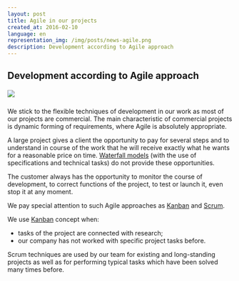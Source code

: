 ```yaml
---
layout: post
title: Agile in our projects
created_at: 2016-02-10
language: en
representation_img: /img/posts/news-agile.png
description: Development according to Agile approach
---
```


## Development according to Agile approach

##### ![](/img/posts/agile.jpg)


We stick to the flexible techniques of development in our work as most of our projects are commercial. The main characteristic of commercial projects is dynamic forming of requirements, where Agile is absolutely appropriate.
  
A large project gives a client the opportunity to pay for several steps and to understand in course of the work that he will receive exactly what he wants for a reasonable price on time. [Waterfall models][wtf] (with the use of specifications and technical tasks) do not provide these opportunities.  

The customer always has the opportunity to monitor the course of development, to correct functions of the project, to test or launch it, even stop it at any moment.

We pay special attention to such Agile approaches as [Kanban][kan] and [Scrum][scr].  

We use [Kanban][kan] concept when:  
   
*	tasks of the project are connected with research; 
*	our company has not worked with specific project tasks before.

Scrum techniques are used by our team for existing and long-standing projects as well as for performing typical tasks which have been solved many times before.

[//]: #
   [scr]: <http://eigenmethod.com/2015/03/05/scrum-post.en.html>
   [kan]: <https://en.wikipedia.org/wiki/Kanban>
   [wtf]: <https://en.wikipedia.org/wiki/Waterfall_model>